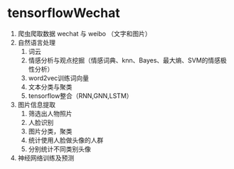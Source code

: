 # tensorflowWechat
1. 爬虫爬取数据 wechat 与 weibo （文字和图片）
2. 自然语言处理
    1. 词云
    2. 情感分析与观点挖掘（情感词典、knn、Bayes、最大熵、SVM的情感极性分析）
    3. word2vec训练词向量
    4. 文本分类与聚类
    5. tensorflow整合（RNN,GNN,LSTM）
3. 图片信息提取
    1. 筛选出人物照片
    2. 人脸识别
    3. 图片分类，聚类
    4. 统计使用人脸做头像的人群
    5. 分别统计不同类别头像
4. 神经网络训练及预测
